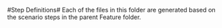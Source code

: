 #Step Definitions#
Each of the files in this folder are generated based on the scenario steps in the parent Feature folder.
